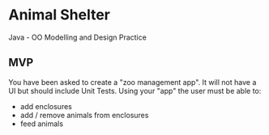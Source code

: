 # Animal Shelter


Java - OO Modelling and Design Practice


## MVP
You have been asked to create a "zoo management app". It will not have a UI but should include Unit Tests. 
Using your "app" the user must be able to:
- add enclosures 
- add / remove animals from enclosures
- feed animals 

